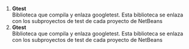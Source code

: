 
1. **Gtest**  
Biblioteca que compila y enlaza googletest. Esta biblioteca se enlaza con los subproyectos de test de cada proyecto de NetBeans
1. **Gtest**  
Biblioteca que compila y enlaza googletest. Esta biblioteca se enlaza con los subproyectos de test de cada proyecto de NetBeans
